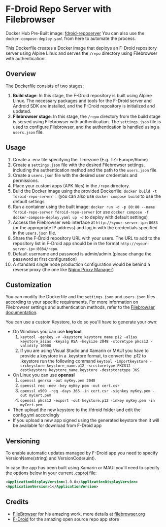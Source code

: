 # F-Droid Repo Server with Filebrowser

Docker Hub Pre-Built image: [fdroid-reposerver](https://hub.docker.com/r/dnviti/fdroid-reposerver)
You can also use the `docker-compose-deploy.yaml` from here to automate the process.

This Dockerfile creates a Docker image that deploys an F-Droid repository server using Alpine Linux and serves the `/repo` directory using Filebrowser with authentication.

## Overview

The Dockerfile consists of two stages:

1. **Build stage**: In this stage, the F-Droid repository is built using Alpine Linux. The necessary packages and tools for the F-Droid server and Android SDK are installed, and the F-Droid repository is initialized and updated.
2. **Filebrowser stage**: In this stage, the `/repo` directory from the build stage is served using Filebrowser with authentication. The `settings.json` file is used to configure Filebrowser, and the authentication is handled using a `users.json` file.

## Usage

1. Create a .env file specifying the Timezone (E.g. TZ=Europe/Rome)
2. Create a `settings.json` file with the desired Filebrowser settings, including the authentication method and the path to the `users.json` file.
3. Create a `users.json` file with the desired user credentials and permissions.
4. Place your custom apps (APK files) in the `/repo` directory.
5. Build the Docker image using the provided Dockerfile: `docker build -t fdroid-repo-server .` (you can also use `docker compose build` to use the default settings
6. Run a container using the built image: `docker run -d -p 80:80 --name fdroid-repo-server fdroid-repo-server` (or use `docker compose -f docker-compose-deploy.yaml up -d` to deploy with default settings)
7. Access the Filebrowser web interface at `http://<your-server-ip>:8083` (or the appropriate IP address) and log in with the credentials specified in the `users.json` file.
8. Share the F-Droid repository URL with your users. The URL to add to the repository list in F-Droid app should be in the format `http://<your-server-ip>:8084/repo`.
9. Default username and password is admin/admin (please change the password at first configuration)
10. A standard single node production configuration would be behind a reverse proxy (the one like [Nginx Proxy Manager](https://nginxproxymanager.com/))

## Customization

You can modify the Dockerfile and the `settings.json` and `users.json` files according to your specific requirements. For more information on Filebrowser settings and authentication methods, refer to the [Filebrowser documentation](https://filebrowser.org/configuration/authentication-method).

You can use a custom Keystore, to do so you'll have to generate your own:
- On Windows you can use **keytool**
  1. `keytool -genkey -v -keystore keystore_name.p12 -alias keystore_alias -keyalg RSA -keysize 2048 -storetype pkcs12 -validity 10000`
  1. If you are using Visual Studio and Xamarin or MAUI you have to provide a keystore in a .keystore format, to convert the .p12 to .keystore run the following command `keytool -importkeystore -srckeystore keystore_name.p12 -srcstoretype PKCS12 -destkeystore keystore_name.keystore -deststoretype JKS`
- On Linux you can use **openssl**
  1. `openssl genrsa -out myKey.pem 2048`
  1. `openssl req -new -key myKey.pem -out cert.csr`
  1. `openssl x509 -req -days 365 -in cert.csr -signkey myKey.pem -out myCert.pem`
  1. `openssl pkcs12 -export -out keystore.p12 -inkey myKey.pem -in myCert.pem`
- Then upload the new keystore to the /fdroid folder and edit the config.yml accordingly
- If you upload a new app signed using the generated keystore then it will be available for download from F-Droid app

## Versioning

To enable automatic updates managed by F-Droid app you need to specify VersionName(string) and VersionCode(uint).

In case the app has been built using Xamarin or MAUI you'll need to specify the options below in your current .csproj file:
```xml
<ApplicationDisplayVersion>1.0.0</ApplicationDisplayVersion>
<ApplicationVersion>1</ApplicationVersion>
```


## Credits

- [FileBrowser](https://github.com/filebrowser) for his amazing work, more details at [filebrowser.org](https://filebrowser.org/)
- [F-Droid](https://f-droid.org/it/) for the amazing open source repo app store
